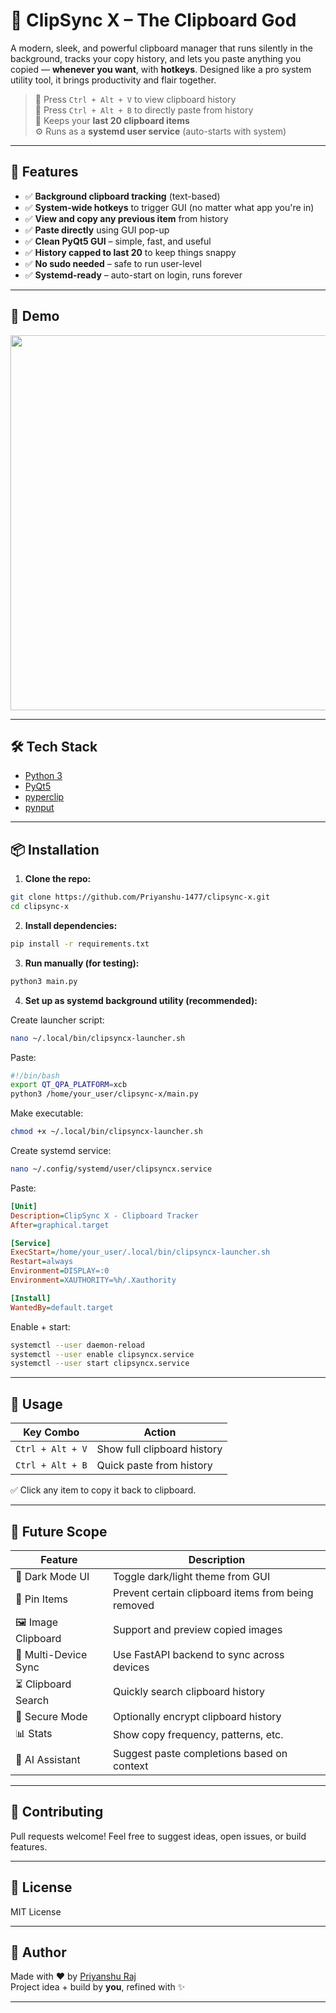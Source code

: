 # 🔗 ClipSync X – The Clipboard God

A modern, sleek, and powerful clipboard manager that runs silently in the background, tracks your copy history, and lets you paste anything you copied — **whenever you want**, with **hotkeys**. Designed like a pro system utility tool, it brings productivity and flair together.

> 📌 Press `Ctrl + Alt + V` to view clipboard history  
> 📌 Press `Ctrl + Alt + B` to directly paste from history  
> 🧠 Keeps your **last 20 clipboard items**  
> ⚙️ Runs as a **systemd user service** (auto-starts with system)

---

## 🚀 Features

- ✅ **Background clipboard tracking** (text-based)
- ✅ **System-wide hotkeys** to trigger GUI (no matter what app you're in)
- ✅ **View and copy any previous item** from history
- ✅ **Paste directly** using GUI pop-up
- ✅ **Clean PyQt5 GUI** – simple, fast, and useful
- ✅ **History capped to last 20** to keep things snappy
- ✅ **No sudo needed** – safe to run user-level
- ✅ **Systemd-ready** – auto-start on login, runs forever

---

## 🧪 Demo

<img src="https://user-images.githubusercontent.com/000000/clipboard-demo.gif" width="600" />

---

## 🛠 Tech Stack

- [Python 3](https://www.python.org/)
- [PyQt5](https://pypi.org/project/PyQt5/)
- [pyperclip](https://pypi.org/project/pyperclip/)
- [pynput](https://pypi.org/project/pynput/)

---

## 📦 Installation

1. **Clone the repo:**

```bash
git clone https://github.com/Priyanshu-1477/clipsync-x.git
cd clipsync-x
```

2. **Install dependencies:**

```bash
pip install -r requirements.txt
```

3. **Run manually (for testing):**

```bash
python3 main.py
```

4. **Set up as systemd background utility (recommended):**

Create launcher script:

```bash
nano ~/.local/bin/clipsyncx-launcher.sh
```

Paste:

```bash
#!/bin/bash
export QT_QPA_PLATFORM=xcb
python3 /home/your_user/clipsync-x/main.py
```

Make executable:

```bash
chmod +x ~/.local/bin/clipsyncx-launcher.sh
```

Create systemd service:

```bash
nano ~/.config/systemd/user/clipsyncx.service
```

Paste:

```ini
[Unit]
Description=ClipSync X - Clipboard Tracker
After=graphical.target

[Service]
ExecStart=/home/your_user/.local/bin/clipsyncx-launcher.sh
Restart=always
Environment=DISPLAY=:0
Environment=XAUTHORITY=%h/.Xauthority

[Install]
WantedBy=default.target
```

Enable + start:

```bash
systemctl --user daemon-reload
systemctl --user enable clipsyncx.service
systemctl --user start clipsyncx.service
```

---

## 🎯 Usage

| Key Combo        | Action                      |
|------------------|-----------------------------|
| `Ctrl + Alt + V` | Show full clipboard history |
| `Ctrl + Alt + B` | Quick paste from history    |

✅ Click any item to copy it back to clipboard.

---

## 🔮 Future Scope

| Feature | Description |
|--------|-------------|
| 🌙 Dark Mode UI | Toggle dark/light theme from GUI |
| 📌 Pin Items | Prevent certain clipboard items from being removed |
| 🖼 Image Clipboard | Support and preview copied images |
| 🔄 Multi-Device Sync | Use FastAPI backend to sync across devices |
| ⏳ Clipboard Search | Quickly search clipboard history |
| 🔐 Secure Mode | Optionally encrypt clipboard history |
| 📊 Stats | Show copy frequency, patterns, etc. |
| 🧠 AI Assistant | Suggest paste completions based on context |

---

## 🤝 Contributing

Pull requests welcome! Feel free to suggest ideas, open issues, or build features.

---

## 📄 License

MIT License

---

## 👑 Author

Made with ❤️ by [Priyanshu Raj](https://github.com/Priyanshu-1477)  
Project idea + build by **you**, refined with ✨

---
